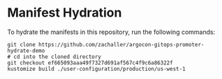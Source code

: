 # Manifest Hydration

To hydrate the manifests in this repository, run the following commands:

```shell
git clone https://github.com/zachaller/argocon-gitops-promoter-hydrate-demo
# cd into the cloned directory
git checkout ef665093aaa49f7327d691af567c4f9c6a86322f
kustomize build ./user-configuration/production/us-west-1
```
